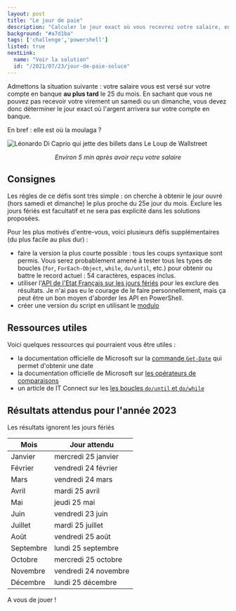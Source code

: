 ```yaml
---
layout: post
title: "Le jour de paie"
description: "Calculer le jour exact où vous recevrez votre salaire, en prenant en compte les jours ouvrés uniquement"
background: "#a7d1ba"
tags: ['challenge','powershell']
listed: true
nextLink:
  name: "Voir la solution"
  id: "/2021/07/23/jour-de-paie-soluce"
---
```


Admettons la situation suivante : votre salaire vous est versé sur votre compte en banque  **au plus tard** le 25 du mois. En sachant que vous ne pouvez pas recevoir votre virement un samedi ou un dimanche, vous devez donc déterminer le jour exact où l'argent arrivera sur votre compte en banque.

En bref : elle est où la moulaga ?

![Léonardo Di Caprio qui jette des billets dans Le Loup de Wallstreet](https://media2.giphy.com/media/ZWiIwPxJ9JGW4/giphy.gif?cid=ecf05e47tztz1sa2magi8gsof2idlq05bmu1qvxiofkxia0q&rid=giphy.gif&ct=g)

<div style="text-align: center">
  <i>Environ 5 min après avoir reçu votre salaire</i>
</div>

## Consignes

Les règles de ce défis sont très simple : on cherche à obtenir le jour ouvré (hors samedi et dimanche) le plus proche du 25e jour du mois. Exclure les jours fériés est facultatif et ne sera pas explicité dans les solutions proposées.

Pour les plus motivés d'entre-vous, voici plusieurs défis supplémentaires (du plus facile au plus dur) :

- faire la version la plus courte possible : tous les coups syntaxique sont permis. Vous serez probablement amené à tester tous les types de boucles (`for`, `ForEach-Object`, `while`, `do/until`, etc.) pour obtenir ou battre le record actuel : 54 caractères, espaces inclus.
- utiliser l'[API de l'Etat Français sur les jours fériés](https://api.gouv.fr/documentation/jours-feries) pour les exclure des résultats. Je n'ai pas eu le courage de le faire personnellement, mais ça peut être un bon moyen d'aborder les API en PowerShell.
- créer une version du script en utilisant le [modulo](https://devblogs.microsoft.com/scripting/powertip-return-remainder-after-dividing-two-numbers/)

## Ressources utiles

Voici quelques ressources qui pourraient vous être utiles :

- la documentation officielle de Microsoft sur la [commande `Get-Date`](https://docs.microsoft.com/powershell/module/microsoft.powershell.utility/get-date) qui permet d'obtenir une date
- la documentation officielle de Microsoft sur [les opérateurs de comparaisons](https://docs.microsoft.com/powershell/module/microsoft.powershell.core/about/about_comparison_operators)
- un article de IT Connect sur les [les boucles `do/until` et `do/while`](https://www.it-connect.fr/powershell-boucle-do-until-et-do-while/)

## Résultats attendus pour l'année 2023

Les résultats ignorent les jours fériés

Mois | Jour attendu
---- | ------------
Janvier | mercredi 25 janvier
Février | vendredi 24 février
Mars | vendredi 24 mars
Avril | mardi 25 avril
Mai | jeudi 25 mai
Juin | vendredi 23 juin
Juillet | mardi 25 juillet
Août | vendredi 25 août
Septembre | lundi 25 septembre
Octobre | mercredi 25 octobre
Novembre | vendredi 24 novembre
Décembre | lundi 25 décembre

A vous de jouer !
